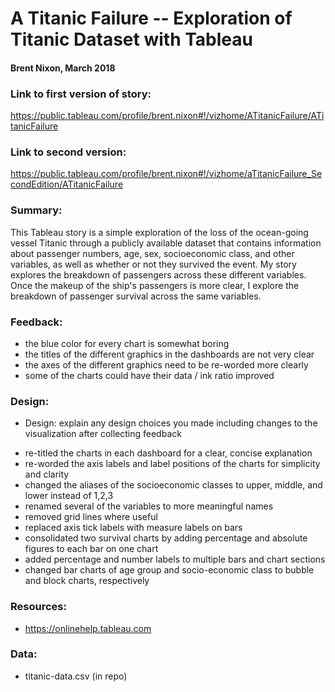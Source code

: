 # A Titanic Failure -- Exploration of Titanic Dataset with Tableau
####              Brent Nixon, March 2018

### Link to first version of story:  
https://public.tableau.com/profile/brent.nixon#!/vizhome/ATitanicFailure/ATitanicFailure 

### Link to second version: 
https://public.tableau.com/profile/brent.nixon#!/vizhome/aTitanicFailure_SecondEdition/ATitanicFailure 

### Summary:
This Tableau story is a simple exploration of the loss of the ocean-going vessel Titanic through a publicly available dataset that contains information about passenger numbers, age, sex, socioeconomic class, and other variables, as well as whether or not they survived the event. My story explores the breakdown of passengers across these different variables. Once the makeup of the ship's passengers is more clear, I explore the breakdown of passenger survival across the same variables.

### Feedback:
- the blue color for every chart is somewhat boring
- the titles of the different graphics in the dashboards are not very clear
- the axes of the different graphics need to be re-worded more clearly
- some of the charts could have their data / ink ratio improved

### Design:
* Design: explain any design choices you made including changes to the visualization after collecting feedback

- re-titled the charts in each dashboard for a clear, concise explanation
- re-worded the axis labels and label positions of the charts for simplicity and clarity
- changed the aliases of the socioeconomic classes to upper, middle, and lower instead of 1,2,3
- renamed several of the variables to more meaningful names
- removed grid lines where useful
- replaced axis tick labels with measure labels on bars
- consolidated two survival charts by adding percentage and absolute figures to each bar on one chart
- added percentage and number labels to multiple bars and chart sections
- changed bar charts of age group and socio-economic class to bubble and block charts, respectively

### Resources:
* https://onlinehelp.tableau.com 

### Data:
* titanic-data.csv (in repo)

